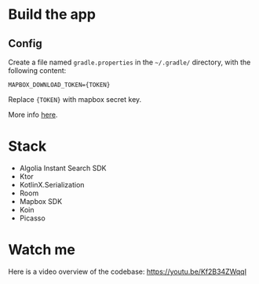 # Build the app

## Config

Create a file named `gradle.properties` in the `~/.gradle/` directory, with the following content:

```
MAPBOX_DOWNLOAD_TOKEN={TOKEN}
```

Replace `{TOKEN}` with mapbox secret key.

More info [here](https://docs.mapbox.com/help/troubleshooting/private-access-token-android-and-ios/).

# Stack 

- Algolia Instant Search SDK 
- Ktor 
- KotlinX.Serialization 
- Room 
- Mapbox SDK 
- Koin 
- Picasso

# Watch me

Here is a video overview of the codebase: https://youtu.be/Kf2B34ZWqqI
